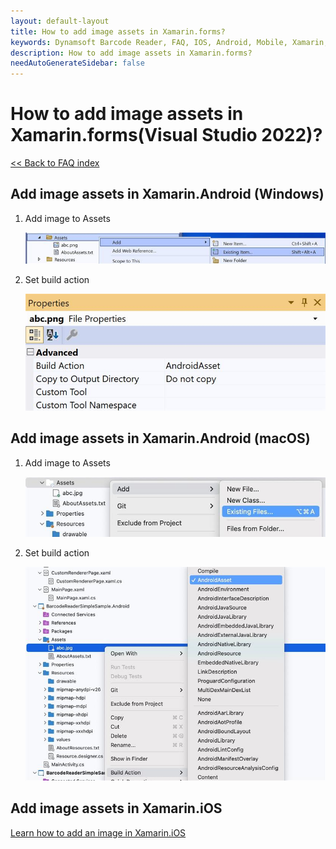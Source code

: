 ```yaml
---
layout: default-layout
title: How to add image assets in Xamarin.forms?
keywords: Dynamsoft Barcode Reader, FAQ, IOS, Android, Mobile, Xamarin, image
description: How to add image assets in Xamarin.forms?
needAutoGenerateSidebar: false
---
```


# How to add image assets in Xamarin.forms(Visual Studio 2022)?

[<< Back to FAQ index](index.md)

## Add image assets in Xamarin.Android (Windows)

1. Add image to Assets

   ![Add image to Assets](assets/add_asset_win.jpg)

2. Set build action

   ![Set build action](assets/build_action_win.jpg)

## Add image assets in Xamarin.Android (macOS)

1. Add image to Assets

   ![Add image to Assets](assets/add_asset_mac.jpg)

2. Set build action

   ![Set build action](assets/build_action_mac.jpg)

## Add image assets in Xamarin.iOS

[Learn how to add an image in Xamarin.iOS](https://learn.microsoft.com/en-us/xamarin/ios/app-fundamentals/images-icons/displaying-an-image?tabs=macos)
